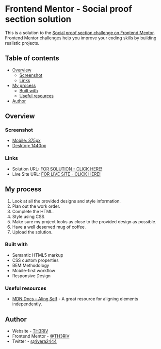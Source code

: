 # Frontend Mentor - Social proof section solution

This is a solution to the [Social proof section challenge on Frontend Mentor](https://www.frontendmentor.io/challenges/social-proof-section-6e0qTv_bA). Frontend Mentor challenges help you improve your coding skills by building realistic projects. 

## Table of contents

- [Overview](#overview)
  - [Screenshot](#screenshot)
  - [Links](#links)
- [My process](#my-process)
  - [Built with](#built-with)
  - [Useful resources](#useful-resources)
- [Author](#author)

## Overview

### Screenshot

- [Mobile: 375px](./screenshots/375px.png)
- [Desktop: 1440px](./screenshots/1440px.png)

### Links

- Solution URL: [FOR SOLUTION - CLICK HERE!](https://www.frontendmentor.io/solutions/social-proof-section-sH79c787pE)
- Live Site URL: [FOR LIVE SITE - CLICK HERE!](https://th3riv.github.io/challenges/Frontend-Mentor/C9-Social-Proof/)

## My process

1. Look at all the provided designs and style information.
2. Plan out the work order.
3. Complete the HTML.
4. Style using CSS.
5. Make sure my project looks as close to the provided design as possible.
6. Have a well deserved mug of coffee.
7. Upload the solution.

### Built with

- Semantic HTML5 markup
- CSS custom properties
- BEM Methodology
- Mobile-first workflow
- Responsive Design

### Useful resources

- [MDN Docs - Aling Self](https://developer.mozilla.org/en-US/docs/Web/CSS/align-self) - A great resource for aligning elements independently.

## Author

- Website - [TH3RIV](https://th3riv.github.io)
- Frontend Mentor - [@TH3RIV](https://www.frontendmentor.io/profile/TH3RIV)
- Twitter - [@rivera2444](https://www.twitter.com/rivera2444)